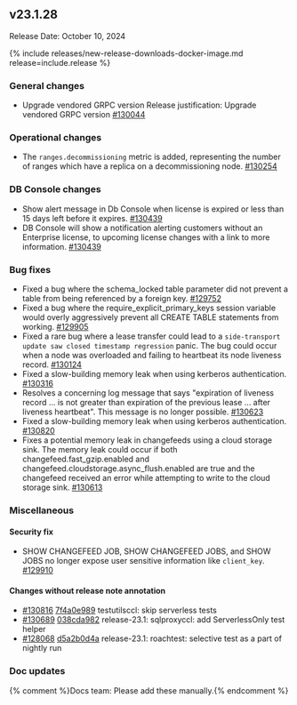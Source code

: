 ## v23.1.28

Release Date: October 10, 2024

{% include releases/new-release-downloads-docker-image.md release=include.release %}
<h3 id="v23-1-28-general-changes">General changes</h3>

- Upgrade vendored GRPC version Release justification: Upgrade vendored GRPC version [#130044][#130044]

<h3 id="v23-1-28-operational-changes">Operational changes</h3>

- The `ranges.decommissioning` metric is added, representing the number of ranges which have a replica on a decommissioning node. [#130254][#130254]

<h3 id="v23-1-28-db-console-changes">DB Console changes</h3>

- Show alert message in Db Console when license is expired or less than 15 days left before it expires. [#130439][#130439]
- DB Console will show a notification alerting customers without an Enterprise license, to upcoming license changes with a link to more information. [#130439][#130439]

<h3 id="v23-1-28-bug-fixes">Bug fixes</h3>

- Fixed a bug where the schema_locked table parameter did not prevent a table from being referenced by a foreign key. [#129752][#129752]
- Fixed a bug where the require_explicit_primary_keys session variable would overly aggressively prevent all CREATE TABLE statements from working. [#129905][#129905]
- Fixed a rare bug where a lease transfer could lead to a `side-transport update saw closed timestamp regression` panic. The bug could occur when a node was overloaded and failing to heartbeat its node liveness record. [#130124][#130124]
- Fixed a slow-building memory leak when using kerberos authentication. [#130316][#130316]
- Resolves a concerning log message that says "expiration of liveness record ... is not greater than expiration of the previous lease ... after liveness heartbeat". This message is no longer possible. [#130623][#130623]
- Fixed a slow-building memory leak when using kerberos authentication. [#130820][#130820]
- Fixes a potential memory leak in changefeeds using a cloud storage sink. The memory leak could occur if both changefeed.fast_gzip.enabled and changefeed.cloudstorage.async_flush.enabled are true and the changefeed received an error while attempting to write to the cloud storage sink. [#130613][#130613]

<h3 id="v23-1-28-miscellaneous">Miscellaneous</h3>

<h4 id="v23-1-28-security-fix">Security fix</h4>

- SHOW CHANGEFEED JOB, SHOW CHANGEFEED JOBS, and SHOW JOBS no longer expose user sensitive information like `client_key`. [#129910][#129910]

<h4 id="v23-1-28-changes-without-release-note-annotation">Changes without release note annotation</h4>

- [#130816][#130816] [7f4a0e989][7f4a0e989] testutilsccl: skip serverless tests
- [#130689][#130689] [038cda982][038cda982] release-23.1: sqlproxyccl: add ServerlessOnly test helper
- [#128068][#128068] [d5a2b0d4a][d5a2b0d4a] release-23.1: roachtest: selective test as a part of nightly run

<h3 id="v23-1-28-doc-updates">Doc updates</h3>

{% comment %}Docs team: Please add these manually.{% endcomment %}



[#128068]: https://github.com/cockroachdb/cockroach/pull/128068
[#129752]: https://github.com/cockroachdb/cockroach/pull/129752
[#129905]: https://github.com/cockroachdb/cockroach/pull/129905
[#129910]: https://github.com/cockroachdb/cockroach/pull/129910
[#130044]: https://github.com/cockroachdb/cockroach/pull/130044
[#130124]: https://github.com/cockroachdb/cockroach/pull/130124
[#130254]: https://github.com/cockroachdb/cockroach/pull/130254
[#130316]: https://github.com/cockroachdb/cockroach/pull/130316
[#130439]: https://github.com/cockroachdb/cockroach/pull/130439
[#130613]: https://github.com/cockroachdb/cockroach/pull/130613
[#130623]: https://github.com/cockroachdb/cockroach/pull/130623
[#130689]: https://github.com/cockroachdb/cockroach/pull/130689
[#130816]: https://github.com/cockroachdb/cockroach/pull/130816
[#130820]: https://github.com/cockroachdb/cockroach/pull/130820
[038cda982]: https://github.com/cockroachdb/cockroach/commit/038cda982
[7f4a0e989]: https://github.com/cockroachdb/cockroach/commit/7f4a0e989
[d5a2b0d4a]: https://github.com/cockroachdb/cockroach/commit/d5a2b0d4a
